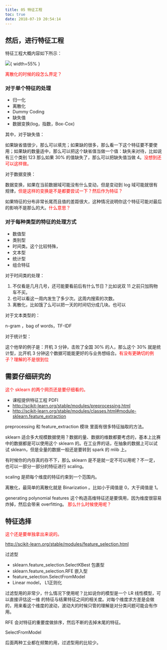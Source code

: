 ```yaml
---
title: 05 特征工程
toc: true
date: 2018-07-19 20:54:14
---
```

## 然后，进行特征工程


特征工程大概内容如下所示：

![](http://images.iterate.site/blog/image/180718/k3ALldHFHI.png?imageslim){ width=55% }

<span style="color:red;">离散化的时候的段怎么界定？</span>


### 对于单个特征的处理

- 归一化
- 离散化
- Dummy Coding
- 缺失值
- 数据变换(log，指数，Box-Cox)

其中，对于缺失值：

如果缺省值很少，那么可以填充；如果缺的很多，那么看一下这个特征要不要使用；如果缺的数量适中，那么可以把这个缺省值当做一个值：缺失来对待，比如说有三个类别 123 那么如果 30% 的值缺失了，那么可以把缺失值当做 4。<span style="color:red;">没想到还可以这样做。</span>

对于数据变换：

数据变换，如果在当前数据域可能没有什么变动，但是变动到 log 域可能就很有规律，<span style="color:red;">但是这样的变换是不是都要尝试一下？然后作为特征？</span>

如果特征的分布非常长尾而且值的差距很大，这种情况说明你这个特征可能对最后的影响不是那么的大。<span style="color:red;">什么意思？</span>


### 对于每种类型的特征的处理方式


- 数值型
- 类别型
- 时间类。这个比较特殊，
- 文本型
- 统计型
- 组合特征

对于时间类的处理：

1. 不仅看是几月几号，还可能要看前后有什么节日？比如说双 11 之前只加购物车不买。
2. 也可以看这一周内发生了多少次。这周内搜索的次数。
3. 离散化，比如饿了么可以把一天的时间切分成几块。也可以


对于文本类型的：

n-gram ，bag of words，TF-IDF


对于统计型：

这个他举的例子是：开机 3 分钟，击败了全国 30% 的人，那么这个 30% 就是统计型，比开机 3 分钟这个数据可能能更好的与业务想结合。<span style="color:red;">有没有更确切的例子？理解的不是很到位</span>



## 需要仔细研究的

<span style="color:red;">这个 sklearn 的两个网页还是要仔细看的。</span>

- 课程提供特征工程 PDFl
- http://scikit-learn.org/stable/modules/preprocessing.html
- http://scikit-learn.org/stable/modules/classes.html#module-sklearn.feature_extraction

preprocessing 和 feature_extraction 模块 里面有很多特征抽取的方法。

sklearn 适合多大规模数据使用？数据的量、数据的维数都要考虑的，基本上比赛中的数据都是可以使用这个 sklearn 的。在工业界的话，在抽象的数据上可以试试 sklearn，但是全量的数据一般还是要转到 spark 的 mlib 上。

有时候你的内存真的存不下，那么 sklearn 是不是就一定不可以用呢？不一定，也可以一部分一部分的特征进行 scaling。

scaling 是把每个维度的特征约束到一个范围内。

离散化，最简单的离散化就是 Binarization 。比如小于阈值是 0，大于阈值是 1。


generating polynomial features 这个构造高维特征还是要慎用，因为维度很容易炸掉，然后会带来 overfitting。
<span style="color:red;">那么什么时候使用呢？</span>




## 特征选择

<span style="color:red;">这个还是要单独拿出来说的。</span>

http://scikit-learn.org/stable/modules/feature_selection.html

过滤型
- sklearn.feature_selection.SelectKBest
包裹型
- sklearn.feature_selection.RFE
嵌入型
- feature_selection.SelectFromModel
- Linear model， L1正则化

过滤型用的非常少，什么情况下使用呢？比如说你的模型是一个 LR 线性模型，可以直接评估这一维 的特征与结果特征之间的相关度。对每个维度求方差是会做的，用来看这个维度的波动，波动大的时候只管的理解是对分类问题可能会有作用。

RFE 会对特征的重要度做排序，然后不断的去掉末尾的特征。

SelectFromModel

后面两种工业都在频繁的用，过滤型用的比较少。
